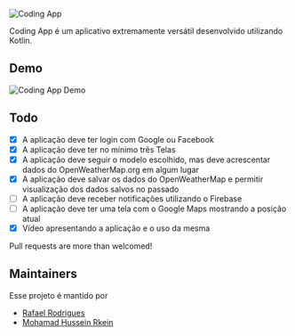 ![Coding App](https://dl.dropboxusercontent.com/s/0rq3fr0dtpvwd4h/NSGIF-header.png?dl=0)

Coding App é um aplicativo extremamente versátil desenvolvido utilizando Kotlin.

## Demo

![Coding App Demo](https://dl.dropboxusercontent.com/s/p02c6l7rzk6mf6m/NSGIF-HT.gif?dl=0)

## Todo

- [x] A aplicação deve ter login com Google ou Facebook
- [x] A aplicação deve ter no mínimo três Telas
- [x] A aplicação deve seguir o modelo escolhido, mas deve acrescentar dados do OpenWeatherMap.org em algum lugar
- [x] A aplicação deve salvar os dados do OpenWeatherMap e permitir visualização dos dados salvos no passado
- [ ] A aplicação deve receber notificações utilizando o Firebase
- [ ] A aplicação deve ter uma tela com o Google Maps mostrando a posição atual
- [x] Vídeo apresentando a aplicação e o uso da mesma

Pull requests are more than welcomed!

## Maintainers

Esse projeto é mantido por

- [Rafael Rodrigues](http://github.com/rrvsrafael)
- [Mohamad Hussein Rkein](http://github.com/moha-rk)
